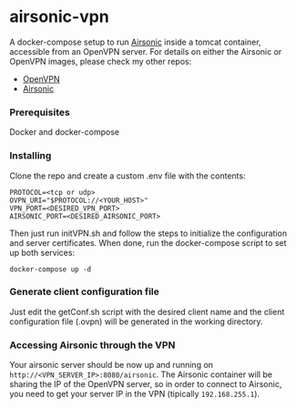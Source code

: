 # airsonic-vpn

A docker-compose setup to run [Airsonic](https://github.com/airsonic/airsonic) inside a tomcat container, accessible from an OpenVPN server. For details on either the Airsonic or OpenVPN images, please check my other repos:
* [OpenVPN](https://github.com/icarrilloquero/openvpn-docker)
* [Airsonic](https://github.com/icarrilloquero/airsonic-tomcat)

### Prerequisites

Docker and docker-compose

### Installing

Clone the repo and create a custom .env file with the contents:

```
PROTOCOL=<tcp or udp>
OVPN_URI="$PROTOCOL://<YOUR_HOST>"
VPN_PORT=<DESIRED_VPN_PORT>
AIRSONIC_PORT=<DESIRED_AIRSONIC_PORT>
```

Then just run initVPN.sh and follow the steps to initialize the configuration and server certificates. When done, run the docker-compose script to set up both services:

```
docker-compose up -d
```

### Generate client configuration file

Just edit the getConf.sh script with the desired client name and the client configuration file (.ovpn) will be generated in the working directory.

### Accessing Airsonic through the VPN

Your airsonic server should be now up and running on ```http://<VPN_SERVER_IP>:8080/airsonic```. The Airsonic container will be sharing the IP of the OpenVPN server, so in order to connect to Airsonic, you need to get your server IP in the VPN (tipically ```192.168.255.1```).
